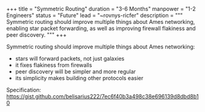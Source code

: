 +++
title = "Symmetric Routing"
duration = "3-6 Months"
manpower = "1-2 Engineers"
status = "Future"
lead = "~rovnys-ricfer"
description = """
Symmetric routing should improve multiple things about Ames networking, enabling star packet forwarding, as well as improving firewall flakiness and peer discovery.
"""
+++

Symmetric routing should improve multiple things about Ames networking:
- stars will forward packets, not just galaxies
- it fixes flakiness from firewalls
- peer discovery will be simpler and more regular
- its simplicity makes building other protocols easier

Specification: 
https://gist.github.com/belisarius222/7ec6f40b3a498c38e696139d8dbd8b10
